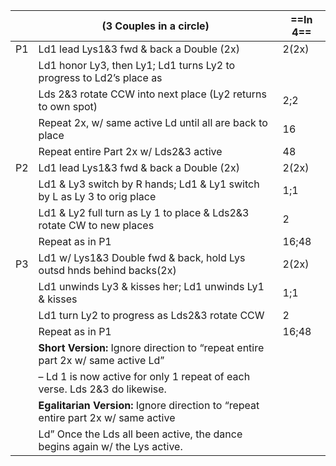 ||(3 Couples in a circle) |==In 4==|
|-----|----|-----|
|P1| Ld1 lead Lys1&3 fwd & back a Double (2x) |2(2x)|
||Ld1 honor Ly3, then Ly1; Ld1 turns Ly2 to progress to Ld2’s place as ||
||Lds 2&3 rotate CCW into next place (Ly2 returns to own spot) |2;2|
||Repeat 2x, w/ same active Ld until all are back to place |16|
||Repeat entire Part 2x w/ Lds2&3 active |48|
|P2| Ld1 lead Lys1&3 fwd & back a Double (2x) |2(2x)|
||Ld1 & Ly3 switch by R hands; Ld1 & Ly1 switch by L as Ly 3 to orig place |1;1|
||Ld1 & Ly2 full turn as Ly 1 to place & Lds2&3 rotate CW to new places |2|
||Repeat as in P1 |16;48|
|P3| Ld1 w/ Lys1&3 Double fwd & back, hold Lys outsd hnds behind backs(2x) |2(2x)|
||Ld1 unwinds Ly3 & kisses her; Ld1 unwinds Ly1 & kisses |1;1|
||Ld1 turn Ly2 to progress as Lds2&3 rotate CCW |2|
||Repeat as in P1 |16;48|
||**Short Version:** Ignore direction to “repeat entire part 2x w/ same active Ld”||
||– Ld 1 is now active for only 1 repeat of each verse. Lds 2&3 do likewise. ||
||**Egalitarian Version:** Ignore direction to “repeat entire part 2x w/ same active|| 
||Ld” Once the Lds all been active, the dance begins again w/ the Lys active.||

